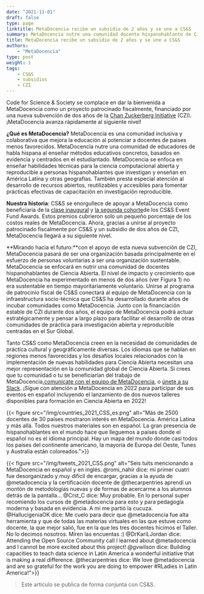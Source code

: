 ```yaml
---
date: "2021-11-01"
draft: false
type: page
linktitle: MetaDocencia recibe un subsidio de 2 años y se une a CS&S 
summary: MetaDocencia nutre una comunidad docente hispanohablante de Ciencia Abierta.  
title: MetaDocencia recibe un subsidio de 2 años y se une a CS&S
authors: 
    - "MetaDocencia"
type: post
weight: 1
tags: 
    - CS&S
    - subsidios
    - CZI
---
```


Code for Science & Society se complace en dar la bienvenida a MetaDocencia como un proyecto patrocinado fiscalmente, financiado por una nueva subvención de dos años de la [Chan Zuckerberg Initiative](https://czi.co/OpenScience) (CZI). ¡MetaDocencia avanza rápidamente al siguiente nivel!

 
**¿Qué es MetaDocencia?** MetaDocencia es una comunidad inclusiva y colaborativa que mejora la educación al potenciar a docentes de países menos favorecidos. MetaDocencia nutre una comunidad de educadores de habla hispana al enseñar métodos educativos concretos, basados ​​en evidencia y centrados en el estudiantado. MetaDocencia se enfoca en enseñar habilidades técnicas para la ciencia computacional abierta y reproducible a personas hispanohablantes que investigan y enseñan en América Latina y otras geografías. También presta especial atención al desarrollo de recursos abiertos, reutilizables y accesibles para fomentar prácticas efectivas de capacitación en investigación reproducible. 
 
**Nuestra historia**: CS&S se enorgullece de apoyar a MetaDocencia como beneficiaria de la [clase inaugural](https://eventfund.codeforscience.org/announcing/) y [la segunda cohorte](https://eventfund.codeforscience.org/announcing-the-new-cohort-of-event-fund-grantees/)de los CS&S Event Fund Awards. Estos premios cubrieron solo un pequeño porcentaje de los costos reales de MetaDocencia. Ahora, gracias a unirse al proyecto patrocinado fiscalmente por CS&S y un subsidio de dos años de CZI, MetaDocencia llegará a su siguiente nivel. 
 
 
**Mirando hacia el futuro:**con el apoyo de esta nueva subvención de CZI, MetaDocencia pasará de ser una organización basada principalmente en el esfuerzo de personas voluntarias a ser una organización sustentable. MetaDocencia se enfocará en nutrir una comunidad de docentes hispanohablantes de Ciencia Abierta. El nivel de impacto y crecimiento que MetaDocencia ha experimentado en menos de dos años (ver Figura 1) no era sustentable en tiempo mayoritariamente voluntario. Unirse al programa de patrocinio fiscal de CS&S conectará al equipo de MetaDocencia con la infraestructura socio-técnica que CS&S ha desarrollado durante años de incubar comunidades como MetaDocencia. Junto con la financiación estable de CZI durante dos años, el equipo de MetaDocencia podrá actuar estratégicamente y pensar a largo plazo para facilitar el desarrollo de otras comunidades de práctica para investigación abierta y reproducible centradas en el Sur Global.
 
Tanto CS&S como MetaDocencia creen en la necesidad de comunidades de práctica cultural y geográficamente diversas. Los idiomas que se hablan en regiones menos favorecidas y los desafíos locales relacionados con la implementación de nuevas habilidades para Ciencia Abierta necesitan una mejor representación en la comunidad global de Ciencia Abierta. Si crees que tu comunidad o tu se beneficiarían del trabajo de MetaDocencia,[comunícate con el equipo de MetaDocencia](mailto:info@metadocencia.org), o [únete a su Slack](http://metadocencia.slack.com). ¡Sigue con atención a MetaDocencia en 2022 para participar de sus eventos en español incluyendo el lanzamiento de dos nuevos talleres disponibles para formación en Ciencia Abierta en 2022!


{{< figure src="/img/countries_2021_CSS_es.png" alt="Más de 2500 docentes de 30 países mostraron interés en MetaDocencia. América Latina y más allá. Todos nuestros materiales son en español. La gran presencia de hispanohablantes en el mundo hace que lleguemos a países donde el español no es el idioma principal. Hay un mapa del mundo donde casi todos los países del continente americano, la mayoría de Europa del Oeste, Tunes y Australia están coloreados.">}}


{{< figure src="/img/tweets_2021_CSS.png" alt="Seis tuits mencionando a MetaDocencia en español y en inglés. @romi_nahir dice: mi primer cuatri fue desorganizado y muy difícil de encargar, gracias a la ayuda de @metadocencia y la certificación docente de @thecarpentries aprendí un montón de metodologías nuevas y de formas de acercarme a los alumnos detrás de la pantalla... @Crst_C dice: Muy probable. En lo personal super recomiendo los cursos de @metadocencia para esto y para pedagogía moderna y basada en evidencia. A mi me partió la cucuza. @HallucigeniaOK dice: Me cuelo para decir que @metadocencia fue alta herramienta y que de todas las materias virtuales en las que estuve como docente, la que mejor salió, fue en la que les tres docentes hicimos el Taller. No lo decimos nosotros. Miren las encuentas :) @DrKariLJordan dice: Attending the Open Source Community call I learned about @metadocencia and I cannot be more excited about this project! @gvwilson dice: Building capacities to teach data science in Latin America a wonderful initiative that is making a real difference. @thecarpentries dice: We love @metadocencia and are so grateful for the work you are doing to empower #RLadies in Latin America!">}}

> Este artículo se publica de forma conjunta con CS&S.

